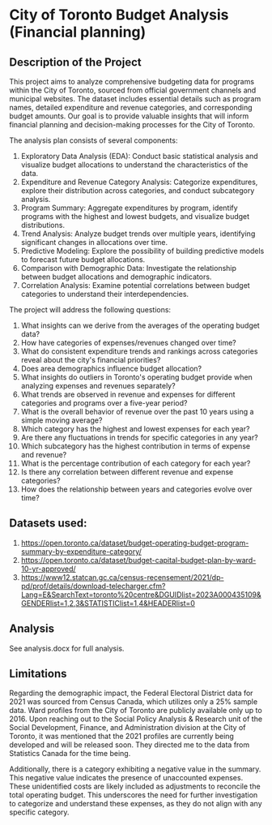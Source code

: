 # City of Toronto Budget Analysis (Financial planning)

## Description of the Project 

This project aims to analyze comprehensive budgeting data for programs within the City of Toronto, sourced from official government channels and municipal websites. The dataset includes essential details such as program names, detailed expenditure and revenue categories, and corresponding budget amounts. Our goal is to provide valuable insights that will inform financial planning and decision-making processes for the City of Toronto.

The analysis plan consists of several components:
1. Exploratory Data Analysis (EDA): Conduct basic statistical analysis and visualize budget allocations to understand the characteristics of the data.
2. Expenditure and Revenue Category Analysis: Categorize expenditures, explore their distribution across categories, and conduct subcategory analysis.
3. Program Summary: Aggregate expenditures by program, identify programs with the highest and lowest budgets, and visualize budget distributions.
4. Trend Analysis: Analyze budget trends over multiple years, identifying significant changes in allocations over time.
5. Predictive Modeling: Explore the possibility of building predictive models to forecast future budget allocations.
6. Comparison with Demographic Data: Investigate the relationship between budget allocations and demographic indicators.
7. Correlation Analysis: Examine potential correlations between budget categories to understand their interdependencies.

The project will address the following questions:
1. What insights can we derive from the averages of the operating budget data?
2. How have categories of expenses/revenues changed over time?
3. What do consistent expenditure trends and rankings across categories reveal about the city's financial priorities?
4. Does area demographics influence budget allocation?
5. What insights do outliers in Toronto's operating budget provide when analyzing expenses and revenues separately?
6. What trends are observed in revenue and expenses for different categories and programs over a five-year period?
7. What is the overall behavior of revenue over the past 10 years using a simple moving average?
8. Which category has the highest and lowest expenses for each year?
9. Are there any fluctuations in trends for specific categories in any year?
10. Which subcategory has the highest contribution in terms of expense and revenue?
11. What is the percentage contribution of each category for each year?
12. Is there any correlation between different revenue and expense categories?
13. How does the relationship between years and categories evolve over time?

## Datasets used: 
1. https://open.toronto.ca/dataset/budget-operating-budget-program-summary-by-expenditure-category/
2. https://open.toronto.ca/dataset/budget-capital-budget-plan-by-ward-10-yr-approved/
3. https://www12.statcan.gc.ca/census-recensement/2021/dp-pd/prof/details/download-telecharger.cfm?Lang=E&SearchText=toronto%20centre&DGUIDlist=2023A000435109&GENDERlist=1,2,3&STATISTIClist=1,4&HEADERlist=0 


## Analysis 
See analysis.docx for full analysis.


## Limitations
Regarding the demographic impact, the Federal Electoral District data for 2021 was sourced from Census Canada, which utilizes only a 25% sample data. Ward profiles from the City of Toronto are publicly available only up to 2016. Upon reaching out to the Social Policy Analysis & Research unit of the Social Development, Finance, and Administration division at the City of Toronto, it was mentioned that the 2021 profiles are currently being developed and will be released soon. They directed me to the data from Statistics Canada for the time being.

Additionally, there is a category exhibiting a negative value in the summary. This negative value indicates the presence of unaccounted expenses. These unidentified costs are likely included as adjustments to reconcile the total operating budget. This underscores the need for further investigation to categorize and understand these expenses, as they do not align with any specific category.
